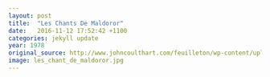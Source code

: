 ```yaml
---
layout: post
title:  "Les Chants De Maldoror"
date:   2016-11-12 17:52:42 +1100
categories: jekyll update
year: 1978
original_source: http://www.johncoulthart.com/feuilleton/wp-content/uploads/2011/06/ruppert2-big.jpg
image: les_chant_de_maldoror.jpg
---
```

